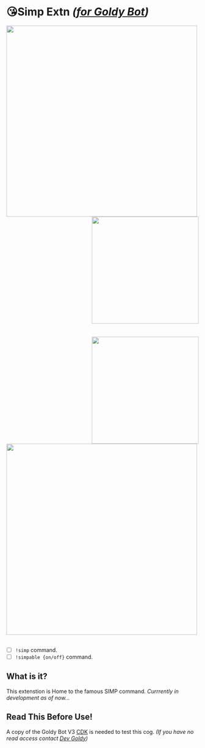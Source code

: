 # 😘Simp Extn *([for Goldy Bot](https://github.com/TGP-Projects/Goldy-Bot-V3))*

<div class="row">
 <div class="column">
   <img align="left" src="https://c.tenor.com/OIuEn53U_JcAAAAd/mc-bride-choc.gif" width="500">
   <img align="right" src="https://i.imgur.com/89gWdsd.jpeg" width="280">
 </div>
</div>

<br clear="left"/>
<br clear="left"/>
<img align="right" src="https://c.tenor.com/6XbAaRXCKKYAAAAC/arthur-simp.gif" width="280">
<img align="left" src="https://c.tenor.com/zx8YPPi8HbgAAAAd/pewdiepie-simp-pewdiepie.gif" width="500">

<br clear="left"/>
<br clear="left"/>

- [ ] ``!simp`` command.
- [ ] ``!simpable {on/off}`` command.

## What is it?
This extenstion is Home to the famous SIMP command. *Currrently in development as of now...*

## Read This Before Use!
A copy of the Goldy Bot V3 [CDK](https://github.com/TGP-Projects/Goldy-Bot-V3#readme) is needed to test this cog. *(If you have no read access contact [Dev Goldy](https://github.com/THEGOLDENPRO))*
